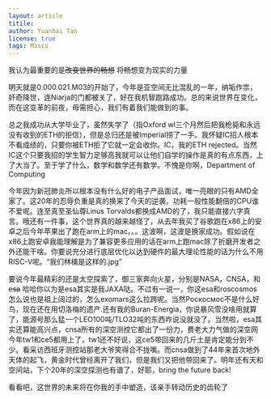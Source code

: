 ```yaml
---
layout: article
titile:
author: Yuanhai Tan
license: true
tags: Miscs
---
```

我认为最重要的是~~改变世界的畅想~~ 将畅想变为现实的力量

明天就是0.000.021.M03的开始了，今年是亚空间无比混乱的一年，纳垢作祟，奸奇降世，连Niarja的门都被关了，好在我机智跑路成功。总的来说世界在变化，而在这变革的前夜，毋需担心，我们有着我们能做到的事。

总之我成功从大学毕业了，虽然失学了（指Oxford wl三个月然后把我枪毙和永远没有收到的ETH的拒信），但是总归还是被Imperial捞了一手。我怀疑IC招人根本不看成绩的，只要你被ETH拒了它就一定会收你。IC，我的ETH rejected。当然IC这个只要我招的学生智力足够高我就可以让他们自学的操作是真的有点东西，上了大当了。至于学了什么，数学和数学还有数学。不愧是你啊，Department of Computing

今年因为新冠肺炎所以根本没有什么好的电子产品面试，唯一亮眼的只有AMD全家了。这20年的忍辱负重是真的换来了今天的逆袭，功耗一般性能翻倍的CPU谁不爱呢。连至真至圣仙尊Linus Torvalds都换成AMD的了，我只能直接六字真言。哦还有一件事，这个世界真的越来越怪了，从去年我买了谷歌跑在x86上的安卓之后今年苹果出了跑在arm上的mac。。。这波啊，这波是换家成功。假如说在x86上跑安卓我能理解是为了兼容更多应用的话在arm上跑mac除了折磨开发者之外还能干啥。你要说充分进行底层优化以达到硬件的最大理论性能的话为什么不用RISC-V呢。“我们林檎是这样的.jpg”

要说今年最精彩的还是太空探索了，御三家奔向火星，分别是NASA，CNSA，和~~esa~~ 哈哈你以为是esa其实是我JAXA哒。不过有一说一，你这esa和roscosmos怎么说也是祖上阔过的，怎么exomars这么拉跨呢。当然Роскосмос不是什么好鸟，现在还在用切洛梅的遗产.还有我的Buran-Energia，你说暴风雪没啥用就算了，能源号那么猛一个LEO100吨/TLO32吨的东西咋说没就没了。当然啦，esa其实还算能高兴点，cnsa所有的深空测控它都出了一份力，费老大力气做的深空网今年tw1和ce5都用上了，tw1还不好说，这ce5带回来的几斤土是肯定能分到不少。看采访西班牙测控站那老大爷笑得合不拢嘴。而cnsa做到了44年来首次地外天体的起飞，黄金时代曾经离开了我们，但是我们又把他带回来了。明年还有天和空间站，下个20年的深空探测也有谱了，好耶，bring the future back!

看看吧，这世界的未来将在你我的手中塑造，该亲手转动历史的齿轮了